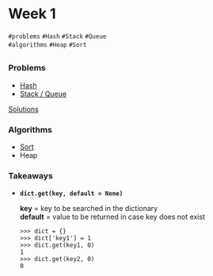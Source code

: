 # Week 1
`#problems` `#Hash` `#Stack` `#Queue`\
`#algorithms` `#Heap` `#Sort`

##

### Problems
- [Hash](https://programmers.co.kr/learn/courses/30/parts/12077])
- [Stack / Queue](https://programmers.co.kr/learn/courses/30/parts/12081)


[Solutions](./week01)

### Algorithms
- [Sort](./sort)
- Heap

### Takeaways
- <code>**dict.get(key, default = None)**</code>


  **key** = key to be searched in the dictionary\
  **default** = value to be returned in case key does not exist
  
  ```
  >>> dict = {}
  >>> dict['key1'] = 1
  >>> dict.get(key1, 0)
  1
  >>> dict.get(key2, 0)
  0
  ```
